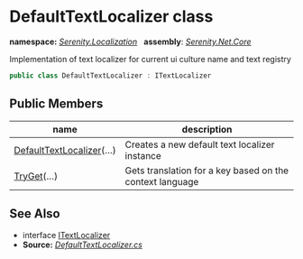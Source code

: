 # DefaultTextLocalizer class
**namespace:** *[Serenity.Localization](../README.md#serenity.localization-namespace)*   **assembly**: *[Serenity.Net.Core](../README.md)*

Implementation of text localizer for current ui culture name and text registry

```csharp
public class DefaultTextLocalizer : ITextLocalizer
```

## Public Members

| name | description |
| --- | --- |
| [DefaultTextLocalizer](DefaultTextLocalizer/DefaultTextLocalizer.md)(…) | Creates a new default text localizer instance |
| [TryGet](DefaultTextLocalizer/TryGet.md)(…) | Gets translation for a key based on the context language |

## See Also

* interface [ITextLocalizer](../Serenity/ITextLocalizer.md)
* **Source:** *[DefaultTextLocalizer.cs](https://github.com/serenity-is/Serenity/blob/master/src/Serenity.Net.Core/Localization/DefaultTextLocalizer.cs)*